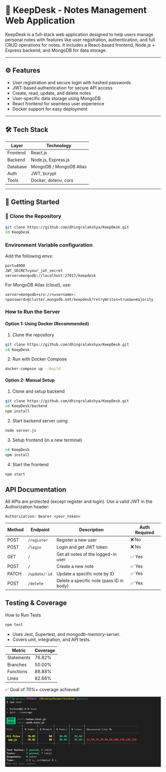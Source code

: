 # 📝 KeepDesk - Notes Management Web Application

KeepDesk is a full-stack web application designed to help users manage personal notes with features like user registration, authentication, and full CRUD operations for notes. It includes a React-based frontend, Node.js + Express backend, and MongoDB for data storage.

---

## ⚙️ Features

- User registration and secure login with hashed passwords
- JWT-based authentication for secure API access
- Create, read, update, and delete notes
- User-specific data storage using MongoDB
- React frontend for seamless user experience
- Docker support for easy deployment

---

## 🛠️ Tech Stack

| Layer     | Technology          |
|-----------|---------------------|
| Frontend  | React.js            |
| Backend   | Node.js, Express.js |
| Database  | MongoDB / MongoDB Atlas |
| Auth      | JWT, bcrypt         |
| Tools     | Docker, dotenv, cors |

---

## 🚀 Getting Started

### 📁 Clone the Repository

```bash
git clone https://github.com/dhingralakshya/KeepDesk.git
cd KeepDesk
```

### Environment Variable configuration

Add the following envs:

```
port=4000
JWT_SECRET=your_jwt_secret
server=mongodb://localhost:27017/keepdesk
```

For MongoDB Atlas (cloud), use:
```
server=mongodb+srv://<username>:<password>@cluster.mongodb.net/keepdesk?retryWrites=true&w=majority
```

### How to Run the Server
#### Option 1: Using Docker (Recommended)
1. Clone the repository
```bash
git clone https://github.com/dhingralakshya/KeepDesk.git
cd KeepDesk
```
2. Run with Docker Compose
```bash
docker-compose up --build
```

#### Option 2: Manual Setup
1. Clone and setup backend
```bash
git clone https://github.com/dhingralakshya/KeepDesk.git
cd KeepDesk/backend
npm install
```

2. Start backend server using
```bash
node server.js
```

3. Setup frontend (in a new terminal)
```bash
cd KeepDesk
npm install
```

4. Start the frontend
```bash
npm start
```

## API Documentation
All APIs are protected (except register and login). Use a valid JWT in the Authorization header:
```
Authorization: Bearer <your_token>
```

| Method | Endpoint        | Description                             | Auth Required |
|--------|------------------|-----------------------------------------|----------------|
| POST   | `/register`      | Register a new user                     | ❌ No          |
| POST   | `/login`         | Login and get JWT token                 | ❌ No          |
| GET    | `/`              | Get all notes of the logged-in user     | ✅ Yes         |
| POST   | `/`              | Create a new note                       | ✅ Yes         |
| PATCH  | `/update/:id`    | Update a specific note by ID            | ✅ Yes         |
| POST   | `/delete`        | Delete a specific note (pass ID in body)| ✅ Yes         |


## Testing & Coverage
How to Run Tests
```bash
npm test
```
- Uses Jest, Supertest, and mongodb-memory-server.
- Covers unit, integration, and API tests.

| Metric     | Coverage   |
|------------|------------|
| Statements | 76.82%     |
| Branches   | 50.00%     |
| Functions  | 88.88%     |
| Lines      | 82.66%     |

✅ Goal of 70%+ coverage achieved!

![Test Coverage](images/test-coverage.png)